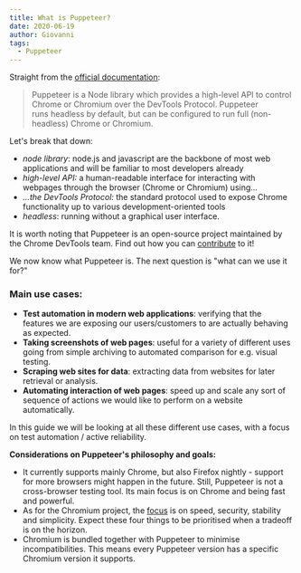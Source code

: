 ```yaml
---
title: What is Puppeteer?
date: 2020-06-19
author: Giovanni
tags: 
  - Puppeteer
---
```


Straight from the [official documentation](https://developers.google.com/web/tools/puppeteer): 

> Puppeteer is a Node library which provides a high-level API to control Chrome or Chromium over the DevTools Protocol. Puppeteer runs headless by default, but can be configured to run full (non-headless) Chrome or Chromium.

Let's break that down:

- *node library*: node.js and javascript are the backbone of most web applications and will be familiar to most developers already
- *high-level API:* a human-readable interface for interacting with webpages through the browser (Chrome or Chromium) using...
- *...the DevTools Protocol:* the standard protocol used to expose Chrome functionality up to various development-oriented tools
- *headless*: running without a graphical user interface.

It is worth noting that Puppeteer is an open-source project maintained by the Chrome DevTools team. Find out how you can [contribute](https://github.com/puppeteer/puppeteer/blob/master/CONTRIBUTING.md) to it!

We now know what Puppeteer is. The next question is "what can we use it for?"

### Main use cases:

- **Test automation in modern web applications**: verifying that the features we are exposing our users/customers to are actually behaving as expected.
- **Taking screenshots of web pages**: useful for a variety of different uses going from simple archiving to automated comparison for e.g. visual testing.
- **Scraping web sites for data**: extracting data from websites for later retrieval or analysis.
- **Automating interaction of web pages**: speed up and scale any sort of sequence of actions we would like to perform on a website automatically.

In this guide we will be looking at all these different use cases, with a focus on test automation / active reliability.

**Considerations on Puppeteer's philosophy and goals:**

- It currently supports mainly Chrome, but also Firefox nightly - support for more browsers might happen in the future. Still, Puppeteer is not a cross-browser testing tool. Its main focus is on Chrome and being fast and powerful.
- As for the Chromium project, the [focus](https://www.chromium.org/developers/core-principles) is on speed, security, stability and simplicity. Expect these four things to be prioritised when a tradeoff is on the horizon.
- Chromium is bundled together with Puppeteer to minimise incompatibilities. This means every Puppeteer version has a specific Chromium version it supports.


